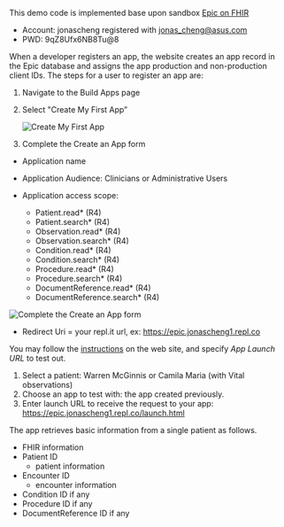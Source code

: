 This demo code is implemented base upon sandbox [Epic on FHIR](https://fhir.epic.com/Documentation?docId=launching#)
* Account: jonascheng
  registered with jonas_cheng@asus.com
* PWD: 9qZ8Ufx6NB8Tu@8

When a developer registers an app, the website creates an app record in the Epic database and assigns the app production and non-production client IDs. The steps for a user to register an app are:

1. Navigate to the Build Apps page
2. Select "Create My First App”

   ![Create My First App](https://fhir.epic.com/Content/images/epiconfhirrequestprocess/buildapp1.png)

3. Complete the Create an App form

  * Application name
  * Application Audience: Clinicians or Administrative Users
  * Application access scope:

    * Patient.read* (R4)
    * Patient.search* (R4)
    * Observation.read* (R4)
    * Observation.search* (R4)
    * Condition.read* (R4)
    * Condition.search* (R4)
    * Procedure.read* (R4)
    * Procedure.search* (R4)
    * DocumentReference.read* (R4)
    * DocumentReference.search* (R4)

  ![Complete the Create an App form](https://fhir.epic.com/Content/images/epiconfhirrequestprocess/buildapp2.png)

  * Redirect Uri = your repl.it url, ex: https://epic.jonascheng1.repl.co

You may follow the [instructions](https://fhir.epic.com/Documentation?docId=launching#) on the web site, and specify *App Launch URL* to test out.

1. Select a patient: Warren McGinnis or Camila Maria (with Vital observations)
2. Choose an app to test with: the app created previously.
3. Enter launch URL to receive the request to your app: https://epic.jonascheng1.repl.co/launch.html

The app retrieves basic information from a single patient as follows.

* FHIR information
* Patient ID
  * patient information
* Encounter ID
  * encounter information
* Condition ID if any
* Procedure ID if any
* DocumentReference ID if any
